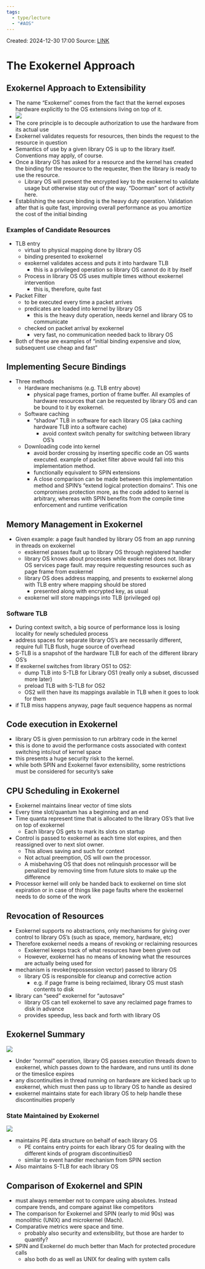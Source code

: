 ```yaml
---
tags:
  - type/lecture
  - "#AOS"
---
```

Created: 2024-12-30 17:00
Source: [LINK](https://andrewrepp.com/aos_lec_L02)

# The Exokernel Approach

## Exokernel Approach to Extensibility

- The name “Exokernel” comes from the fact that the kernel exposes hardware explicitly to the OS extensions living on top of it.
- ![](/img/L02c_exokernel_approach.png)
- The core principle is to decouple authorization to use the hardware from its actual use
- Exokernel validates requests for resources, then binds the request to the resource in question
- Semantics of use by a given library OS is up to the library itself. Conventions may apply, of course.
- Once a library OS has asked for a resource and the kernel has created the binding for the resource to the requester, then the library is ready to use the resource.
    - Library OS will present the encrypted key to the exokernel to validate usage but otherwise stay out of the way. “Doorman” sort of activity here.
- Establishing the secure binding is the heavy duty operation. Validation after that is quite fast, improving overall performance as you amortize the cost of the initial binding
### Examples of Candidate Resources

- TLB entry
    - virtual to physical mapping done by library OS
    - binding presented to exokernel
    - exokernel validates access and puts it into hardware TLB
        - this is a privileged operation so library OS cannot do it by itself
    - Process in library OS OS uses multiple times without exokernel intervention
        - this is, therefore, quite fast
- Packet Filter
    - to be executed every time a packet arrives
    - predicates are loaded into kernel by library OS
        - this is the heavy duty operation, needs kernel and library OS to communicate
    - checked on packet arrival by exokernel
        - very fast, no communication needed back to library OS
- Both of these are examples of “initial binding expensive and slow, subsequent use cheap and fast”

## Implementing Secure Bindings

- Three methods
    - Hardware mechanisms (e.g. TLB entry above)
        - physical page frames, portion of frame buffer. All examples of hardware resources that can be requested by library OS and can be bound to it by exokernel.
    - Software caching
        - “shadow” TLB in software for each library OS (aka caching hardware TLB into a software cache)
            - avoid context switch penalty for switching between library OS’s
    - Downloading code into kernel
        - avoid border crossing by inserting specific code an OS wants executed. example of packet filter above would fall into this implementation method.
        - functionally equivalent to SPIN extensions
        - A close comparison can be made between this implementation method and SPIN’s “extend logical protection domains”. This one compromises protection more, as the code added to kernel is arbitrary, whereas with SPIN benefits from the compile time enforcement and runtime verification

## Memory Management in Exokernel

- Given example: a page fault handled by library OS from an app running in threads on exokernel
    - exokernel passes fault up to library OS through registered handler
    - library OS knows about processes while exokernel does not. library OS services page fault. may require requesting resources such as page frame from exokernel
    - library OS does address mapping, and presents to exokernel along with TLB entry where mapping should be stored
        - presented along with encrypted key, as usual
    - exokernel will store mappings into TLB (privileged op)

### Software TLB

- During context switch, a big source of performance loss is losing locality for newly scheduled process
- address spaces for separate library OS’s are necessarily different, require full TLB flush, huge source of overhead
- S-TLB is a snapshot of the hardware TLB for each of the different library OS’s
- If exokernel switches from library OS1 to OS2:
    - dump TLB into S-TLB for Library OS1 (really only a subset, discussed more later)
    - preload TLB with S-TLB for OS2
    - OS2 will then have its mappings available in TLB when it goes to look for them
- if TLB miss happens anyway, page fault sequence happens as normal

## Code execution in Exokernel

- library OS is given permission to run arbitrary code in the kernel
- this is done to avoid the performance costs associated with context switching into/out of kernel space
- this presents a huge security risk to the kernel.
- while both SPIN and Exokernel favor extensibility, some restrictions must be considered for security’s sake

## CPU Scheduling in Exokernel

- Exokernel maintains linear vector of time slots
- Every time slot/quantum has a beginning and an end
- Time quanta represent time that is allocated to the library OS’s that live on top of exokernel
    - Each library OS gets to mark its slots on startup
- Control is passed to exokernel as each time slot expires, and then reassigned over to next slot owner.
    - This allows saving and such for context
    - Not actual preemption, OS will own the processor.
    - A misbehaving OS that does not relinquish processor will be penalized by removing time from future slots to make up the difference
- Processor kernel will only be handed back to exokernel on time slot expiration or in case of things like page faults where the exokernel needs to do some of the work

## Revocation of Resources

- Exokernel supports no abstractions, only mechanisms for giving over control to library OS’s (such as space, memory, hardware, etc)
- Therefore exokernel needs a means of revoking or reclaiming resources
    - Exokernel keeps track of what resources have been given out
    - However, exokernel has no means of knowing what the resources are actually being used for
- mechanism is revoke(repossession vector) passed to library OS
    - library OS is responsible for cleanup and corrective action
        - e.g. if page frame is being reclaimed, library OS must stash contents to disk
- library can “seed” exokernel for “autosave”
    - library OS can tell exokernel to save any reclaimed page frames to disk in advance
    - provides speedup, less back and forth with library OS
## Exokernel Summary
![](/img/L01c_exokernel_summary.png)
- Under “normal” operation, library OS passes execution threads down to exokernel, which passes down to the hardware, and runs until its done or the timeslice expires
- any discontinuities in thread running on hardware are kicked back up to exokernel, which must then pass up to library OS to handle as desired
- exokernel maintains state for each library OS to help handle these discontinuities properly

### State Maintained by Exokernel
![](/img/L02c_state_maintained_by_exokernel.png)
- maintains PE data structure on behalf of each library OS
    - PE contains entry points for each library OS for dealing with the different kinds of program discontinuities0
    - similar to event handler mechanism from SPIN section
- Also maintains S-TLB for each library OS

## Comparison of Exokernel and SPIN

- must always remember not to compare using absolutes. Instead compare trends, and compare against like competitors
- The comparison for Exokernel and SPIN (early to mid 90s) was monolithic (UNIX) and microkernel (Mach).
- Comparative metrics were space and time.
    - probably also security and extensibility, but those are harder to quantify?
- SPIN and Exokernel do much better than Mach for protected procedure calls
    - also both do as well as UNIX for dealing with system calls